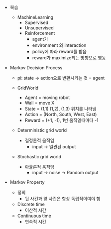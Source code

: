 - 복습
	- MachineLearning
		- Supervised
		- Unsupervised
		- Reinforcement
			- agent가
			- environment 와 interaction
			- policy에 따라 reward를 받음
			- reward가 maximize되는 방향으로 행동

- Markov Decision Process
	- pi: state -> action으로 변환시키는 것 = agent
	
	- GridWorld
		- Agent = moving robot
		- Wall = move X
		- State = (1,1) (1,2), (1,3) 위치를 나타냄
		- Action = (North, South, West, East)
		- Reward = (+1, -1), 1번 움직일때마다 -1
		
	- Deterministic grid world
		- 결정론적 움직임
			- input -> 일관된 output
	- Stochastic grid world
		- 확률론적 움직임
			- input -> noise -> Random output

- Markov Property 
	- 정의
		- 뒷 사건과 앞 사건은 항상 독립적이여야 함
	- Discrete time
		- 이산적 시간
	- Continuous time
		- 연속적 시간
	